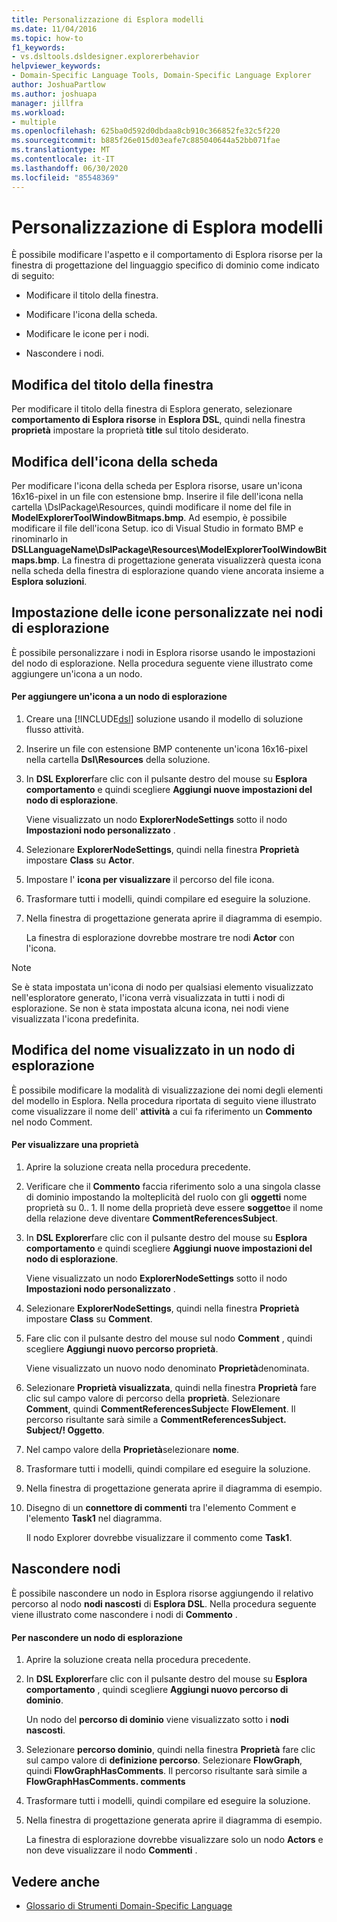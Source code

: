 ```yaml
---
title: Personalizzazione di Esplora modelli
ms.date: 11/04/2016
ms.topic: how-to
f1_keywords:
- vs.dsltools.dsldesigner.explorerbehavior
helpviewer_keywords:
- Domain-Specific Language Tools, Domain-Specific Language Explorer
author: JoshuaPartlow
ms.author: joshuapa
manager: jillfra
ms.workload:
- multiple
ms.openlocfilehash: 625ba0d592d0dbdaa8cb910c366852fe32c5f220
ms.sourcegitcommit: b885f26e015d03eafe7c885040644a52bb071fae
ms.translationtype: MT
ms.contentlocale: it-IT
ms.lasthandoff: 06/30/2020
ms.locfileid: "85548369"
---
```

# <a name="customizing-the-model-explorer"></a>Personalizzazione di Esplora modelli
È possibile modificare l'aspetto e il comportamento di Esplora risorse per la finestra di progettazione del linguaggio specifico di dominio come indicato di seguito:

- Modificare il titolo della finestra.

- Modificare l'icona della scheda.

- Modificare le icone per i nodi.

- Nascondere i nodi.

## <a name="changing-the-window-title"></a>Modifica del titolo della finestra
 Per modificare il titolo della finestra di Esplora generato, selezionare **comportamento di Esplora risorse** in **Esplora DSL**, quindi nella finestra **proprietà** impostare la proprietà **title** sul titolo desiderato.

## <a name="changing-the-tab-icon"></a>Modifica dell'icona della scheda
 Per modificare l'icona della scheda per Esplora risorse, usare un'icona 16x16-pixel in un file con estensione bmp. Inserire il file dell'icona nella cartella \DslPackage\Resources\, quindi modificare il nome del file in **ModelExplorerToolWindowBitmaps.bmp**. Ad esempio, è possibile modificare il file dell'icona Setup. ico di Visual Studio in formato BMP e rinominarlo in **DSLLanguageName\DslPackage\Resources\ModelExplorerToolWindowBitmaps.bmp**. La finestra di progettazione generata visualizzerà questa icona nella scheda della finestra di esplorazione quando viene ancorata insieme a **Esplora soluzioni**.

## <a name="setting-custom-icons-on-explorer-nodes"></a>Impostazione delle icone personalizzate nei nodi di esplorazione
 È possibile personalizzare i nodi in Esplora risorse usando le impostazioni del nodo di esplorazione. Nella procedura seguente viene illustrato come aggiungere un'icona a un nodo.

#### <a name="to-add-an-icon-to-an-explorer-node"></a>Per aggiungere un'icona a un nodo di esplorazione

1. Creare una [!INCLUDE[dsl](../modeling/includes/dsl_md.md)] soluzione usando il modello di soluzione flusso attività.

2. Inserire un file con estensione BMP contenente un'icona 16x16-pixel nella cartella **Dsl\Resources** della soluzione.

3. In **DSL Explorer**fare clic con il pulsante destro del mouse su **Esplora comportamento** e quindi scegliere **Aggiungi nuove impostazioni del nodo di esplorazione**.

    Viene visualizzato un nodo **ExplorerNodeSettings** sotto il nodo **Impostazioni nodo personalizzato** .

4. Selezionare **ExplorerNodeSettings**, quindi nella finestra **Proprietà** impostare **Class** su **Actor**.

5. Impostare l' **icona per visualizzare** il percorso del file icona.

6. Trasformare tutti i modelli, quindi compilare ed eseguire la soluzione.

7. Nella finestra di progettazione generata aprire il diagramma di esempio.

    La finestra di esplorazione dovrebbe mostrare tre nodi **Actor** con l'icona.

> [!NOTE]
> Se è stata impostata un'icona di nodo per qualsiasi elemento visualizzato nell'esploratore generato, l'icona verrà visualizzata in tutti i nodi di esplorazione. Se non è stata impostata alcuna icona, nei nodi viene visualizzata l'icona predefinita.

## <a name="changing-the-name-displayed-on-an-explorer-node"></a>Modifica del nome visualizzato in un nodo di esplorazione
 È possibile modificare la modalità di visualizzazione dei nomi degli elementi del modello in Esplora. Nella procedura riportata di seguito viene illustrato come visualizzare il nome dell' **attività** a cui fa riferimento un **Commento** nel nodo Comment.

#### <a name="to-display-a-property"></a>Per visualizzare una proprietà

1. Aprire la soluzione creata nella procedura precedente.

2. Verificare che il **Commento** faccia riferimento solo a una singola classe di dominio impostando la molteplicità del ruolo con gli **oggetti** nome proprietà su 0.. 1. Il nome della proprietà deve essere **soggetto**e il nome della relazione deve diventare **CommentReferencesSubject**.

3. In **DSL Explorer**fare clic con il pulsante destro del mouse su **Esplora comportamento** e quindi scegliere **Aggiungi nuove impostazioni del nodo di esplorazione**.

     Viene visualizzato un nodo **ExplorerNodeSettings** sotto il nodo **Impostazioni nodo personalizzato** .

4. Selezionare **ExplorerNodeSettings**, quindi nella finestra **Proprietà** impostare **Class** su **Comment**.

5. Fare clic con il pulsante destro del mouse sul nodo **Comment** , quindi scegliere **Aggiungi nuovo percorso proprietà**.

     Viene visualizzato un nuovo nodo denominato **Proprietà**denominata.

6. Selezionare **Proprietà visualizzata**, quindi nella finestra **Proprietà** fare clic sul campo valore di percorso della **proprietà**. Selezionare **Comment**, quindi **CommentReferencesSubject**e **FlowElement**. Il percorso risultante sarà simile a **CommentReferencesSubject. Subject/! Oggetto**.

7. Nel campo valore della **Proprietà**selezionare **nome**.

8. Trasformare tutti i modelli, quindi compilare ed eseguire la soluzione.

9. Nella finestra di progettazione generata aprire il diagramma di esempio.

10. Disegno di un **connettore di commenti** tra l'elemento Comment e l'elemento **Task1** nel diagramma.

     Il nodo Explorer dovrebbe visualizzare il commento come **Task1**.

## <a name="hiding-nodes"></a>Nascondere nodi
 È possibile nascondere un nodo in Esplora risorse aggiungendo il relativo percorso al nodo **nodi nascosti** di **Esplora DSL**. Nella procedura seguente viene illustrato come nascondere i nodi di **Commento** .

#### <a name="to-hide-an-explorer-node"></a>Per nascondere un nodo di esplorazione

1. Aprire la soluzione creata nella procedura precedente.

2. In **DSL Explorer**fare clic con il pulsante destro del mouse su **Esplora comportamento** , quindi scegliere **Aggiungi nuovo percorso di dominio**.

     Un nodo del **percorso di dominio** viene visualizzato sotto i **nodi nascosti**.

3. Selezionare **percorso dominio**, quindi nella finestra **Proprietà** fare clic sul campo valore di **definizione percorso**. Selezionare **FlowGraph**, quindi **FlowGraphHasComments**. Il percorso risultante sarà simile a **FlowGraphHasComments. comments**

4. Trasformare tutti i modelli, quindi compilare ed eseguire la soluzione.

5. Nella finestra di progettazione generata aprire il diagramma di esempio.

     La finestra di esplorazione dovrebbe visualizzare solo un nodo **Actors** e non deve visualizzare il nodo **Commenti** .

## <a name="see-also"></a>Vedere anche

- [Glossario di Strumenti Domain-Specific Language](https://msdn.microsoft.com/ca5e84cb-a315-465c-be24-76aa3df276aa)
